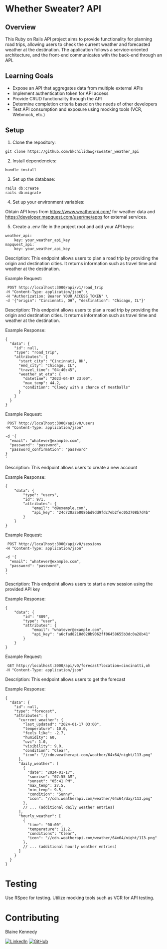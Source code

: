 # Whether Sweater? API

## Overview
This Ruby on Rails API project aims to provide functionality for planning road trips, allowing users to check the current weather and forecasted weather at the destination. The application follows a service-oriented architecture, and the front-end communicates with the back-end through an API.

## Learning Goals
- Expose an API that aggregates data from multiple external APIs
- Implement authentication token for API access
- Provide CRUD functionality through the API
- Determine completion criteria based on the needs of other developers
- Test API consumption and exposure using mocking tools (VCR, Webmock, etc.)

## Setup
1. Clone the repository:

  ```
  git clone https://github.com/bkchilidawg/sweater_weather_api
  ```
   
2. Install dependencies:

```
bundle install
```
3. Set up the database:

```
rails db:create
rails db:migrate
``````
4. Set up your environment variables:

Obtain API keys from https://www.weatherapi.com/ for weather data and https://developer.mapquest.com/user/me/apps for external services.

5. Create a .env file in the project root and add your API keys:

```
weather_api:
    key: your_weather_api_key
mapquest_api:
    key: your_weather_api_key
```




Description: This endpoint allows users to plan a road trip by providing the origin and destination cities. It returns information such as travel time and weather at the destination.



Example Request:

```
 POST http://localhost:3000/api/v1/road_trip 
-H "Content-Type: application/json" \
-H "Authorization: Bearer YOUR_ACCESS_TOKEN" \
-d '{"origin": "Cincinnati, OH", "destination": "Chicago, IL"}'
```
Description: This endpoint allows users to plan a road trip by providing the origin and destination cities. It returns information such as travel time and weather at the destination.

Example Response:
```
{
  "data": {
    "id": null,
    "type": "road_trip",
    "attributes": {
      "start_city": "Cincinnati, OH",
      "end_city": "Chicago, IL",
      "travel_time": "04:40:45",
      "weather_at_eta": {
        "datetime": "2023-04-07 23:00",
        "max_temp": 44.2,
        "condition": "Cloudy with a chance of meatballs"
      }
    }
  }
}
```

Example Request:

```
 POST http://localhost:3000/api/v0/users
-H "Content-Type: application/json" 

-d '{
  "email": "whatever@example.com",
  "password": "password",
  "password_confirmation": "password"
}
'
```
Description: This endpoint allows users to create a new account

Example Response:
```
{
    "data": {
        "type": "users",
        "id": 971,
        "attributes": {
            "email": "d@example.com",
            "api_key": "24c720a2e0086bd9dd9fdc7eb2fec053708b7d4b"
        }
    }
}
```

Example Request:

```
 POST http://localhost:3000/api/v0/sessions
-H "Content-Type: application/json" 

-d '{
  "email": "whatever@example.com",
  "password": "password",
}
'
```
Description: This endpoint allows users to start a new session using the provided API key

Example Response:
```
{
    "data": {
        "id": "889",
        "type": "user",
        "attributes": {
            "email": "whatever@example.com",
            "api_key": "a6cfad8218d028b9062ff06458655b3dc0a28b41"
        }
    }
}
```

Example Request:

```
 GET http://localhost:3000/api/v0/forecast?location=cincinatti,oh
-H "Content-Type: application/json" 
```
Description: This endpoint allows users to get the forecast 

Example Response:
```
{
  "data": {
    "id": null,
    "type": "forecast",
    "attributes": {
      "current_weather": {
        "last_updated": "2024-01-17 03:00",
        "temperature": 10.0,
        "feels_like": -2.7,
        "humidity": 60,
        "uvi": 1.0,
        "visibility": 9.0,
        "condition": "Clear",
        "icon": "//cdn.weatherapi.com/weather/64x64/night/113.png"
      },
      "daily_weather": [
        {
          "date": "2024-01-17",
          "sunrise": "07:55 AM",
          "sunset": "05:41 PM",
          "max_temp": 27.5,
          "min_temp": 9.5,
          "condition": "Sunny",
          "icon": "//cdn.weatherapi.com/weather/64x64/day/113.png"
        },
        // ... (additional daily weather entries)
      ],
      "hourly_weather": [
        {
          "time": "00:00",
          "temperature": 11.2,
          "conditions": "Clear",
          "icon": "//cdn.weatherapi.com/weather/64x64/night/113.png"
        },
        // ... (additional hourly weather entries)
      ]
    }
  }
}

```

# Testing
Use RSpec for testing.
Utilize mocking tools such as VCR for API testing.
# Contributing

Blaine Kennedy 

[![LinkedIn][linkedin-shield]][linkedin-url-bk] 
[![GitHub][github-shield-bk]][github-url-bk]

[linkedin-url-bk]: https://www.linkedin.com/in/blaine-kennedy
[github-shield-bk]: https://img.shields.io/badge/GitHub-bkchilidawg-success?style=for-the-badge&logo=github
[github-url-bk]: https://github.com/bkchilidawg
[linkedin-shield]: https://img.shields.io/badge/-LinkedIn-black.svg?style=for-the-badge&logo=linkedin&colorB=555